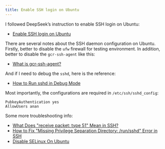 ```yaml
---
title: Enable SSH login on Ubuntu
---
```


I followed DeepSeek’s instruction to enable SSH login on Ubuntu:

- [Enable SSH login on Ubuntu](https://github.com/liweinan/deepseek-answers/blob/main/enable-ssh-login-in-ubuntu.md)

There are several notes about the SSH daemon configuration on Ubuntu. Firstly, better to disable the `ufw` firewall for testing environment. In addition, better to disable the `gcr-ssh-agent` like this:

- [What is gcr-ssh-agent?](https://github.com/liweinan/deepseek-answers/blob/main/what-is-gcr-ssh-agent.md)

And if I need to debug the `sshd`, here is the reference:

- [How to Run sshd in Debug Mode](https://github.com/liweinan/deepseek-answers/blob/main/ssh-in-debug-mode.md)

Most importantly, the configurations are required in `/etc/ssh/sshd_config`:

```
PubkeyAuthentication yes
AllowUsers anan
```

Some more troubleshooting info:

- [What Does "receive packet: type 51" Mean in SSH?](https://github.com/liweinan/deepseek-answers/blob/main/what-does-type-51-mean-in-ssh.md)
- [How to Fix "Missing Privilege Separation Directory: /run/sshd" Error in SSH](https://github.com/liweinan/deepseek-answers/blob/main/fix-ssd-dir-error.md)
- [Disable SELinux On Ubuntu](https://github.com/liweinan/deepseek-answers/blob/main/disable-selinux.md)